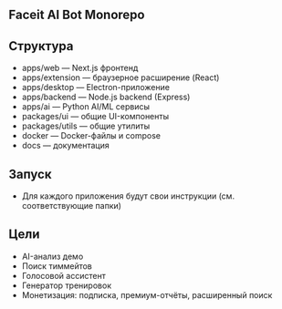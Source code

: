 ## Faceit AI Bot Monorepo

## Структура
- apps/web — Next.js фронтенд
- apps/extension — браузерное расширение (React)
- apps/desktop — Electron-приложение
- apps/backend — Node.js backend (Express)
- apps/ai — Python AI/ML сервисы
- packages/ui — общие UI-компоненты
- packages/utils — общие утилиты
- docker — Docker-файлы и compose
- docs — документация

## Запуск
- Для каждого приложения будут свои инструкции (см. соответствующие папки)

## Цели
- AI-анализ демо
- Поиск тиммейтов
- Голосовой ассистент
- Генератор тренировок
- Монетизация: подписка, премиум-отчёты, расширенный поиск



